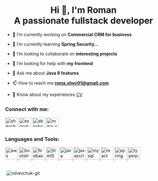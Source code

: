 <h1 align="center">Hi 👋, I'm Roman<br/>A passionate fullstack developer</h1>


- 🔭 I’m currently working on **Commercial CRM for business**

- 🌱 I’m currently learning **Spring Security...**

- 👯 I’m looking to collaborate on **interesting projects**

- 🤝 I’m looking for help with **my frontend**

- 💬 Ask me about **Java 8 features**

- 📫 How to reach me **roma.shev01@gmail.com**

- 📄 Know about my experiences [CV](https://github.com/rshevchuk-git/rshevchuk-git/blob/main/CV_Roman_Shevchuk.pdf)

## <h3 align="left">Connect with me:</h3>
<p align="left">
<a href="https://linkedin.com/in/shevchukr" target="blank"><img align="center" src="https://cdn.jsdelivr.net/npm/simple-icons@3.0.1/icons/linkedin.svg" alt="shevchukr" height="30" width="40" /></a>
<a href="https://fb.com/exqool" target="blank"><img align="center" src="https://cdn.jsdelivr.net/npm/simple-icons@3.0.1/icons/facebook.svg" alt="exqool" height="30" width="40" /></a>
<a href="https://instagram.com/absolvi.te" target="blank"><img align="center" src="https://cdn.jsdelivr.net/npm/simple-icons@3.0.1/icons/instagram.svg" alt="absolvi.te" height="30" width="40" /></a>
<a href="https://www.hackerrank.com/roma_shev01" target="blank"><img align="center" src="https://cdn.jsdelivr.net/npm/simple-icons@3.0.1/icons/hackerrank.svg" alt="roma_shev01" height="30" width="40" /></a>
</p>

## <h3 align="left">Languages and Tools:</h3>
<p align="left"> <a href="https://aws.amazon.com" target="_blank"> <img src="https://www.vectorlogo.zone/logos/amazon_aws/amazon_aws-icon.svg" alt="aws" width="40" height="40"/> </a> <a href="https://getbootstrap.com" target="_blank"> <img src="https://www.vectorlogo.zone/logos/getbootstrap/getbootstrap-icon.svg" alt="bootstrap" width="40" height="40"/> </a> <a href="https://firebase.google.com/" target="_blank"> <img src="https://www.vectorlogo.zone/logos/firebase/firebase-icon.svg" alt="firebase" width="40" height="40"/> </a> <a href="https://www.w3.org/html/" target="_blank"> <img src="https://www.vectorlogo.zone/logos/w3_html5/w3_html5-icon.svg" alt="html5" width="40" height="40"/> </a> <a href="https://www.java.com" target="_blank"> <img src="https://www.vectorlogo.zone/logos/java/java-icon.svg" alt="java" width="40" height="40"/> </a> <a href="https://www.vectorlogo.zone/logos/javascript/javascript-icon.svg" target="_blank"> <img src="https://www.vectorlogo.zone/logos/javascript/javascript-icon.svg" alt="javascript" width="40" height="40"/> </a> <a href="https://www.mysql.com/" target="_blank"> <img src="https://www.vectorlogo.zone/logos/mysql/mysql-icon.svg" alt="mysql" width="40" height="40"/> </a> <a href="https://reactjs.org/" target="_blank"> <img src="https://www.vectorlogo.zone/logos/reactjs/reactjs-icon.svg" alt="react" width="40" height="40"/> </a> <a href="https://spring.io/" target="_blank"> <img src="https://www.vectorlogo.zone/logos/springio/springio-icon.svg" alt="spring" width="40" height="40"/> </a> <a href="https://www.typescriptlang.org/" target="_blank"> <img src="https://www.vectorlogo.zone/logos/typescriptlang/typescriptlang-icon.svg" alt="typescript" width="40" height="40"/> </a> </p>


## 
<p>&nbsp;<img align="center" src="https://github-readme-stats.vercel.app/api?username=rshevchuk-git&show_icons=true&locale=en" alt="rshevchuk-git" /></p>
